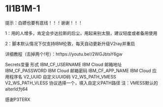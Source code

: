 # 1I1B1M-1

提示：白嫖也要有底线！！！谢谢！！！

1：用的人增多，肯定会步达拉斯的后尘，用起来别太狠，建议轻度或者备用使用

2：脚本默认情况下仅支持IBM伦敦，每天自动更新升级V2ray并重启

详细教程（去掉两个!号）：ht!tps://youtu.be!/2WGJbtsY6gw

Secrets变量	形式
IBM_CF_USERNAME	IBM Cloud 邮箱地址
IBM_CF_PASSWORD	IBM Cloud 邮箱密码
IBM_CF_APP_NAME	IBM Cloud 应用程序名
V2_UUID	自定义UUID码
V2_WS_PATH_VMESS
V2_WS_PATH_VLESS	协议选择一个，填入自定义PATH路径
注：VMESS默认的alterId为64

感谢P3TERX
